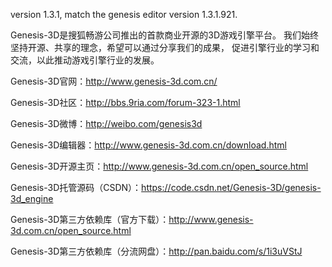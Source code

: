﻿version 1.3.1, match the genesis editor version 1.3.1.921.

Genesis-3D是搜狐畅游公司推出的首款商业开源的3D游戏引擎平台。
我们始终坚持开源、共享的理念，希望可以通过分享我们的成果，
促进引擎行业的学习和交流，以此推动游戏引擎行业的发展。 

Genesis-3D官网：http://www.genesis-3d.com.cn/

Genesis-3D社区：http://bbs.9ria.com/forum-323-1.html

Genesis-3D微博：http://weibo.com/genesis3d

Genesis-3D编辑器：http://www.genesis-3d.com.cn/download.html

Genesis-3D开源主页：http://www.genesis-3d.com.cn/open_source.html

Genesis-3D托管源码（CSDN）：https://code.csdn.net/Genesis-3D/genesis-3d_engine

Genesis-3D第三方依赖库（官方下载）：http://www.genesis-3d.com.cn/open_source.html

Genesis-3D第三方依赖库（分流网盘）：http://pan.baidu.com/s/1i3uVStJ


